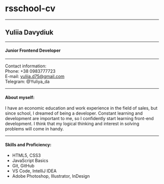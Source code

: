 # **rsschool-cv**
***
## Yuliia Davydiuk 
***
#### Junior Frontend Developer
***
Contact information:\
Phone: +38 0983777723\
E-mail: yuliia.d75@gmail.com\
Telegram: @Yuliya_da
***
#### About myself:

I have an economic education and work experience in the field of sales, but since school, I dreamed of being a developer. Constant learning and development are important to me, so I confidently start learning front-end development. I think that my logical thinking and interest in solving problems will come in handy.

***
#### Skills and Proficiency:
* HTML5, CSS3
* JavaScript Basics
* Git, GitHub
* VS Code, IntelliJ IDEA
* Adobe Photoshop, Illustrator, InDesign
